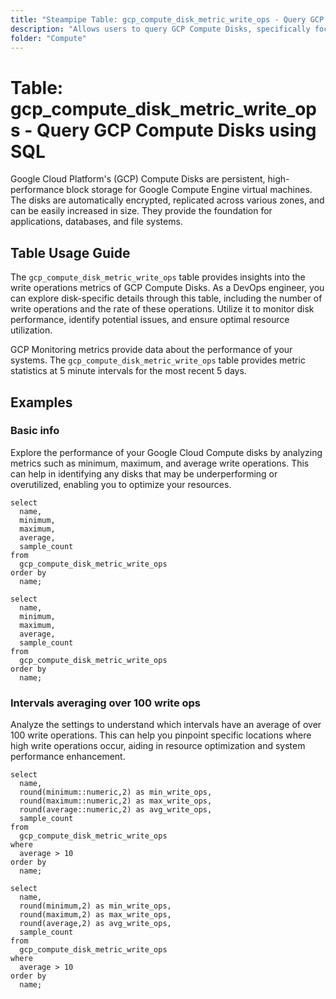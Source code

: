 ```yaml
---
title: "Steampipe Table: gcp_compute_disk_metric_write_ops - Query GCP Compute Disks using SQL"
description: "Allows users to query GCP Compute Disks, specifically focusing on write operations metrics, providing valuable insights into disk usage and performance."
folder: "Compute"
---
```


# Table: gcp_compute_disk_metric_write_ops - Query GCP Compute Disks using SQL

Google Cloud Platform's (GCP) Compute Disks are persistent, high-performance block storage for Google Compute Engine virtual machines. The disks are automatically encrypted, replicated across various zones, and can be easily increased in size. They provide the foundation for applications, databases, and file systems.

## Table Usage Guide

The `gcp_compute_disk_metric_write_ops` table provides insights into the write operations metrics of GCP Compute Disks. As a DevOps engineer, you can explore disk-specific details through this table, including the number of write operations and the rate of these operations. Utilize it to monitor disk performance, identify potential issues, and ensure optimal resource utilization.

GCP Monitoring metrics provide data about the performance of your systems. The `gcp_compute_disk_metric_write_ops` table provides metric statistics at 5 minute intervals for the most recent 5 days.

## Examples

### Basic info
Explore the performance of your Google Cloud Compute disks by analyzing metrics such as minimum, maximum, and average write operations. This can help in identifying any disks that may be underperforming or overutilized, enabling you to optimize your resources.

```sql+postgres
select
  name,
  minimum,
  maximum,
  average,
  sample_count
from
  gcp_compute_disk_metric_write_ops
order by
  name;
```

```sql+sqlite
select
  name,
  minimum,
  maximum,
  average,
  sample_count
from
  gcp_compute_disk_metric_write_ops
order by
  name;
```

### Intervals averaging over 100 write ops
Analyze the settings to understand which intervals have an average of over 100 write operations. This can help you pinpoint specific locations where high write operations occur, aiding in resource optimization and system performance enhancement.

```sql+postgres
select
  name,
  round(minimum::numeric,2) as min_write_ops,
  round(maximum::numeric,2) as max_write_ops,
  round(average::numeric,2) as avg_write_ops,
  sample_count
from
  gcp_compute_disk_metric_write_ops
where
  average > 10
order by
  name;
```

```sql+sqlite
select
  name,
  round(minimum,2) as min_write_ops,
  round(maximum,2) as max_write_ops,
  round(average,2) as avg_write_ops,
  sample_count
from
  gcp_compute_disk_metric_write_ops
where
  average > 10
order by
  name;
```